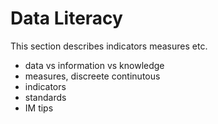 # Data Literacy

This section describes indicators measures etc.
- data vs information vs knowledge
- measures, discreete continutous
- indicators
- standards
- IM tips

